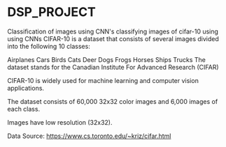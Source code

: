 # DSP_PROJECT
Classification of images using CNN's
classifying images of cifar-10 using using CNNs CIFAR-10 is a dataset that consists of several images divided into the following 10 classes:

Airplanes Cars Birds Cats Deer Dogs Frogs Horses Ships Trucks The dataset stands for the Canadian Institute For Advanced Research (CIFAR)

CIFAR-10 is widely used for machine learning and computer vision applications.

The dataset consists of 60,000 32x32 color images and 6,000 images of each class.

Images have low resolution (32x32).

Data Source: https://www.cs.toronto.edu/~kriz/cifar.html
